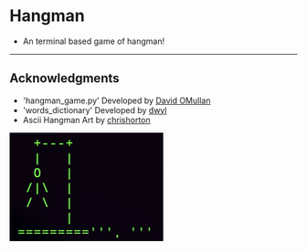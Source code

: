 # Hangman
- An terminal based game of hangman!

---

## Acknowledgments
- 'hangman_game.py' Developed by [David OMullan](https://github.com/davidomullan)
- 'words_dictionary' Developed by [dwyl](https://github.com/dwyl)
- Ascii Hangman Art by [chrishorton](https://gist.github.com/chrishorton)

![Image](hangman.png "Hangman")
